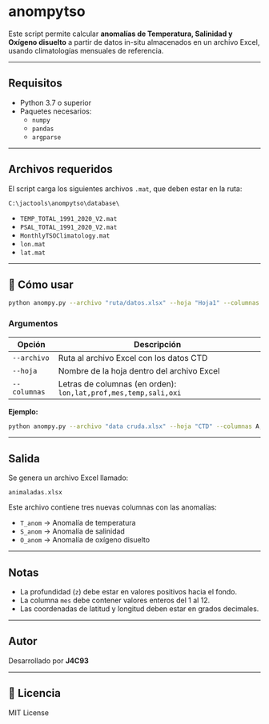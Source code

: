 #  anompytso

Este script permite calcular **anomalías de Temperatura, Salinidad y Oxígeno disuelto** a partir de datos in-situ almacenados en un archivo Excel, usando climatologías mensuales de referencia.

---

##  Requisitos

- Python 3.7 o superior
- Paquetes necesarios:
  - `numpy`
  - `pandas`
  - `argparse`

---

##  Archivos requeridos

El script carga los siguientes archivos `.mat`, que deben estar en la ruta:

```
C:\jactools\anompytso\database\
```

- `TEMP_TOTAL_1991_2020_V2.mat`
- `PSAL_TOTAL_1991_2020_V2.mat`
- `MonthlyTSOClimatology.mat`
- `lon.mat`
- `lat.mat`

---

## 🚀 Cómo usar

```bash
python anompy.py --archivo "ruta/datos.xlsx" --hoja "Hoja1" --columnas A,B,C,D,E,F,G
```

###  Argumentos

| Opción        | Descripción                                                   |
|---------------|---------------------------------------------------------------|
| `--archivo`   | Ruta al archivo Excel con los datos CTD                       |
| `--hoja`      | Nombre de la hoja dentro del archivo Excel                    |
| `--columnas`  | Letras de columnas (en orden): `lon,lat,prof,mes,temp,sali,oxi` |

 **Ejemplo:**
```bash
python anompy.py --archivo "data cruda.xlsx" --hoja "CTD" --columnas A,B,C,D,E,F,G
```

---

##  Salida

Se genera un archivo Excel llamado:

```
animaladas.xlsx
```

Este archivo contiene tres nuevas columnas con las anomalías:

- `T_anom` → Anomalía de temperatura  
- `S_anom` → Anomalía de salinidad  
- `O_anom` → Anomalía de oxígeno disuelto  

---

##  Notas

- La profundidad (`z`) debe estar en valores positivos hacia el fondo.
- La columna `mes` debe contener valores enteros del 1 al 12.
- Las coordenadas de latitud y longitud deben estar en grados decimales.

---

##  Autor

Desarrollado por **J4C93**  

---

## 🪪 Licencia

MIT License
